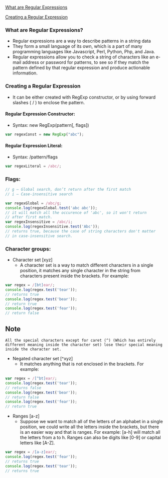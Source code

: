 [What are Regular Expressions](#what-are-regular-expressions)

[Creating a Regular Expression](#creating-a-regular-expression)

### What are Regular Expressions?

- Regular expressions are a way to describe patterns in a string data
- They form a small language of its own, which is a part of many programming languages like Javascript, Perl, Python, Php, and Java.
- Regular expressions allow you to check a string of characters like an e-mail address or password for patterns, to see so if they match the pattern defined by that regular expression and produce actionable information.

### Creating a Regular Expression

- It can be either created with RegExp constructor, or by using forward slashes ( / ) to enclose the pattern.

#### Regular Expression Constructor:
  - Syntax: new RegExp(pattern[, flags])

```js
var regexConst = new RegExp("abc");
```

#### Regular Expression Literal:
  - Syntax: /pattern/flags

```js
var regexLiteral = /abc/;
```

### Flags:

``` js
// g — Global search, don’t return after the first match
// i — Case-insensitive search

var regexGlobal = /abc/g;
console.log(regexGlobal.test('abc abc'));
// it will match all the occurence of 'abc', so it won't return 
// after first match.
var regexInsensitive = /abc/i;
console.log(regexInsensitive.test('Abc'));
// returns true, because the case of string characters don't matter 
// in case-insensitive search.

```

### Character groups:

- Character set [xyz] 
  - A character set is a way to match different characters in a single position, it matches any single character in the string from characters present inside the brackets. For example:
```js
var regex = /[bt]ear/;
console.log(regex.test('tear'));
// returns true
console.log(regex.test('bear'));
// return true
console.log(regex.test('fear'));
// return false
```

## Note 
`All the special characters except for caret (^) (Which has entirely different meaning inside the character set) lose their special meaning inside the character set.`

- Negated character set [^xyz] 
  - It matches anything that is not enclosed in the brackets. For example:

``` js 
var regex = /[^bt]ear/;
console.log(regex.test('tear'));
// returns false
console.log(regex.test('bear'));
// return false
console.log(regex.test('fear'));
// return true
```
- Ranges [a-z] 
  - Suppose we want to match all of the letters of an alphabet in a single position, we could write all the letters inside the brackets, but there is an easier way and that is ranges. For example: [a-h] will match all the letters from a to h. Ranges can also be digits like [0-9] or capital letters like [A-Z].

``` js 
var regex = /[a-z]ear/;
console.log(regex.test('fear'));
// returns true
console.log(regex.test('tear'));
// returns true
```